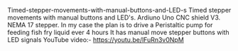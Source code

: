Timed-stepper-movements-with-manual-buttons-and-LED-s
Timed stepper movements with manual buttons and LED's. Ardiuno Uno CNC shield V3. NEMA 17 stepper. In my case the plan is to drive a Peristaltic pump for feeding fish fry liquid ever 4 hours It has manual move stepper buttons with LED signals
YouTube video:-
https://youtu.be/lFuRn3v0NpM
